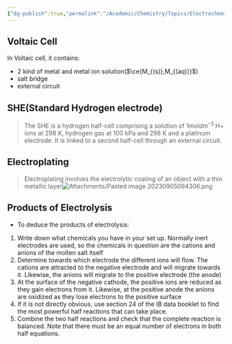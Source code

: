 ```yaml
---
{"dg-publish":true,"permalink":"/Academic/Chemistry/Topics/Electrochemical Cells/"}
---
```



## Voltaic Cell
In Voltaic cell, it contains:
- 2 kind of metal and metal ion solution($\ce{M_{(s)},M_{(aq)}}$)
- salt bridge
- external circuit

## SHE(Standard Hydrogen electrode)
>The SHE is a hydrogen half-cell comprising a solution of ﻿﻿$1 mol dm^{–3}$ H+ ions at 298 K, hydrogen gas at 100 kPa and 298 K and a platinum electrode. It is linked to a second half-cell through an external circuit.


## **Electroplating**
>Electroplating involves the electrolytic coating of an object with a thin metallic layer![Attachments/Pasted image 20230905094306.png](/img/user/Attachments/Pasted%20image%2020230905094306.png)


## **Products of Electrolysis**
- To deduce the products of electrolysis:
1. Write down what chemicals you have in your set up. Normally inert electrodes are used, so the chemicals in question are the cations and anions of the molten salt itself
2. Determine towards which electrode the different ions will flow. The cations are attracted to the negative electrode and will migrate towards it. Likewise, the anions will migrate to the positive electrode (the anode)
3. At the surface of the negative cathode, the positive ions are reduced as they gain electrons from it. Likewise, at the positive anode the anions are oxidized as they lose electrons to the positive surface
4. If it is not directly obvious, use section 24 of the ﻿﻿IB data booklet to find the most powerful half reactions that can take place. 
5. Combine the two half reactions and check that the complete reaction is balanced. Note that there must be an equal number of electrons in both half equations.


